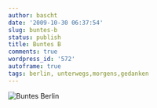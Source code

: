 ```yaml
---
author: bascht
date: '2009-10-30 06:37:54'
slug: buntes-b
status: publish
title: Buntes B
comments: true
wordpress_id: '572'
autoframe: true
tags: berlin, unterwegs,morgens,gedanken
---
```


![Buntes Berlin](/blog/2009-10-30-buntes-b/2009-10-30_07-33-19-scaled-1000.jpg)

